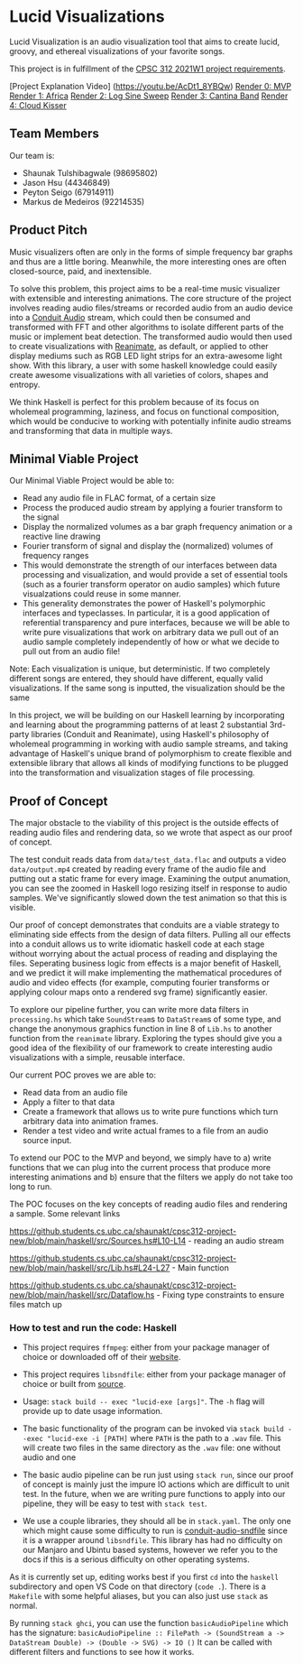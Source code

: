 # Lucid Visualizations

Lucid Visualization is an audio visualization tool that aims to create lucid, groovy, and ethereal visualizations of your favorite songs.

This project is in fulfillment of the [CPSC 312 2021W1 project requirements](https://steven-wolfman.github.io/cpsc-312-website/project.html).

[Project Explanation Video] (https://youtu.be/AcDt1_8YBQw)
[Render 0: MVP](https://youtu.be/lejykprmD3I)
[Render 1: Africa](https://youtu.be/_OdjW5A2Vjw)
[Render 2: Log Sine Sweep](https://youtu.be/zUjDS8iYG_k)
[Render 3: Cantina Band](https://youtu.be/Q1asUrntCQc)
[Render 4: Cloud Kisser](https://youtu.be/bix2TiaBb40)


## Team Members

Our team is:

+ Shaunak Tulshibagwale (98695802)
+ Jason Hsu (44346849)
+ Peyton Seigo (67914911)
+ Markus de Medeiros (92214535)


## Product Pitch

Music visualizers often are only in the forms of simple frequency bar graphs and thus are a little boring. Meanwhile, the more interesting ones are often closed-source, paid, and inextensible.

To solve this problem, this project aims to be a real-time music visualizer with extensible and interesting animations. The core structure of the project involves reading audio files/streams or recorded audio from an audio device into a [Conduit Audio](https://hackage.haskell.org/package/conduit-audio-0.2.0.3) stream, which could then be consumed and transformed with FFT and other algorithms to isolate different parts of the music or implement beat detection. The transformed audio would then used to create visualizations with [Reanimate](https://hackage.haskell.org/package/reanimate), as default, or applied to other display mediums such as RGB LED light strips for an extra-awesome light show. With this library, a user with some haskell knowledge could easily create awesome visualizations with all varieties of colors, shapes and entropy.


We think Haskell is perfect for this problem because of its focus on wholemeal programming, laziness, and focus on functional composition, which would be conducive to working
with potentially infinite audio streams and transforming that data in multiple ways.




## Minimal Viable Project

Our Minimal Viable Project would be able to:
- Read any audio file in FLAC format, of a certain size
- Process the produced audio stream by applying a fourier transform to the signal
- Display the normalized volumes as a bar graph frequency animation or a reactive line drawing
- Fourier transform of signal and display the (normalized) volumes of frequency ranges
- This would demonstrate the strength of our interfaces between data processing and visualization, and would provide a set of essential tools (such as a fourier transform operator on audio samples) which future visualzations could reuse in some manner. 
- This generality demonstrates the power of Haskell's polymorphic interfaces and typeclasses. In particular, it is a good application of referential transparency and pure interfaces, because we will be able to write pure visualizations that work on arbitrary data we pull out of an audio sample completely independently of how or what we decide to pull out from an audio file! 

Note: Each visualization is unique, but deterministic. If two completely different songs are entered, they should have different, equally valid visualizations. If the same song is inputted, the visualization should be the same

In this project, we will be building on our Haskell learning by incorporating and learning about the programming patterns of at least 2 substantial 3rd-party libraries (Conduit and Reanimate), using Haskell's philosophy of wholemeal programming in working with audio sample streams, and taking advantage of Haskell's unique brand of polymorphism to create flexible and extensible library that allows all kinds of modifying functions to be plugged into the transformation and visualization stages of file processing.


## Proof of Concept

The major obstacle to the viability of this project is the outside effects of reading audio files and rendering data, so we wrote that aspect as our proof of concept.

The test conduit reads data from `data/test_data.flac` and outputs a video `data/output.mp4` created by reading every frame of the audio file and putting out a static frame for every image. Examining the output anumation, you can see the zoomed in Haskell logo resizing itself in response to audio samples. We've significantly slowed down the test animation so that this is visible. 

Our proof of concept demonstrates that conduits are a viable strategy to eliminating side effects from the design of data filters. Pulling all our effects into a conduit allows us to write idiomatic haskell code at each stage without worrying about the actual process of reading and displaying the files. Seperating business logic from effects is a major benefit of Haskell, and we predict it will make implementing the mathematical procedures of audio and video effects (for example, computing fourier transforms or applying colour maps onto a rendered svg frame) significantly easier. 

To explore our pipeline further, you can write more data filters in `processing.hs` which take `SoundStream`s to `DataStream`s of some type, and change the anonymous graphics function in line 8 of `Lib.hs` to another function from the `reanimate` library. Exploring the types should give you a good idea of the flexibility of our framework to create interesting audio visualizations with a simple, reusable interface.

Our current POC proves we are able to:
- Read data from an audio file
- Apply a filter to that data
- Create a framework that allows us to write pure functions which turn arbitrary data into animation frames. 
- Render a test video and write actual frames to a file from an audio source input.

To extend our POC to the MVP and beyond, we simply have to a) write functions that we can plug into the current process that produce more interesting animations and b) ensure that the filters we apply do not take too long to run.

The POC focuses on the key concepts of reading audio files and rendering a sample. Some relevant links

https://github.students.cs.ubc.ca/shaunakt/cpsc312-project-new/blob/main/haskell/src/Sources.hs#L10-L14 - reading an audio stream

https://github.students.cs.ubc.ca/shaunakt/cpsc312-project-new/blob/main/haskell/src/Lib.hs#L24-L27 - Main function

https://github.students.cs.ubc.ca/shaunakt/cpsc312-project-new/blob/main/haskell/src/Dataflow.hs - Fixing type constraints to ensure files match up


### How to test and run the code: Haskell

- This project requires `ffmpeg`: either from your package manager of choice or downloaded off of their [website](https://ffmpeg.org/download.html). 

- This project requires `libsndfile`: either from your package manager of choice or built from [source](https://github.com/libsndfile/libsndfile).

- Usage: `stack build -- exec "lucid-exe [args]"`. The `-h` flag will provide up to date usage information. 

- The basic functionality of the program can be invoked via `stack build --exec "lucid-exe -i [PATH]` where `PATH` is the path to a `.wav` file. This will create two files in the same directory as the `.wav` file: one without audio and one 



- The basic audio pipeline can be run just using `stack run`, since our proof of concept is mainly just the impure IO actions which are difficult to unit test. In the future, when we are writing pure functions to apply into our pipeline, they will be easy to test with `stack test`. 

- We use a couple libraries, they should all be in `stack.yaml`. The only one which might cause some difficulty to run is [conduit-audio-sndfile](https://hackage.haskell.org/package/conduit-audio-sndfile) since it is a wrapper around `libsndfile`. This library has had no difficulty on our Manjaro and Ubintu based systems, however we refer you to the docs if this is a serious difficulty on other operating systems. 

As it is currently set up, editing works best if you first `cd` into the `haskell` subdirectory and open VS Code on that directory (`code .`). There is a `Makefile` with some helpful aliases, but you can also just use `stack` as normal.


By running `stack ghci`, you can use the function `basicAudioPipeline` which has the signature:
`basicAudioPipeline :: FilePath -> (SoundStream a -> DataStream Double) -> (Double -> SVG) -> IO ()` 
It can be called with different filters and functions to see how it works.

